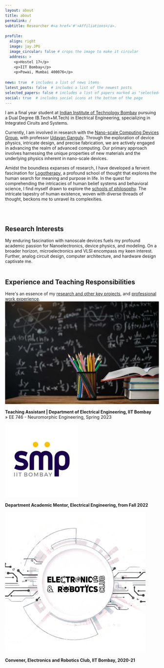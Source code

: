 ```yaml
---
layout: about
title: about
permalink: /
subtitle: Researcher #<a href='#'>Affiliations</a>.

profile:
  align: right
  image: jay.JPG
  image_circular: false # crops the image to make it circular
  address: >
    <p>Hostel 17</p>
    <p>IIT Bombay</p>
    <p>Powai, Mumbai 400076</p>

news: true  # includes a list of news items
latest_posts: false  # includes a list of the newest posts
selected_papers: false # includes a list of papers marked as "selected={true}"
social: true  # includes social icons at the bottom of the page
---
```


I am a final year student at [Indian Institute of Technology Bombay](https://www.iitb.ac.in/) pursuing a Dual Degree (B.Tech+M.Tech) in Electrical Engineering, specializing in Integrated Ciruits and Systems.

Currently, I am involved in research with the [Nano-scale Computing Devices Group](https://nanomemorylogic.wordpress.com/), with professor [Udayan Ganguly](https://www.ee.iitb.ac.in/web/people/faculty/home/udayan). Through the exploration of device physics, intricate design, and precise fabrication, we are actively engaged in advancing the realm of advanced computing. Our primary approach involves harnessing the unique properties of new materials and the underlying physics inherent in nano-scale devices. 

Amidst the boundless expanses of research, I have developed a fervent fascination for [Logotherapy](https://en.wikipedia.org/wiki/Logotherapy), a profound school of thought that explores the human search for meaning and purpose in life. In the quest for comprehending the intricacies of human belief systems and behavioral science, I find myself drawn to explore the [schools of philosophy](https://bigthink.com/thinking/10-schools-of-philosophy-and-why-you-should-know-them/). The intricate tapestry of human existence, woven with diverse threads of thought, beckons me to unravel its complexities.


<br>

<br>


<h2>Research Interests</h2>
My enduring fascination with nanoscale devices fuels my profound academic passion for Nanoelectronics, device physics, and modeling. On a broader horizon, microelectronics and VLSI encompass my keen interest. Further, analog circuit design, computer architecture, and hardware design captivate me.

<br>

<br>


<h2>Experience and Teaching Responsibilities</h2>
Here's an essence of my <a href="{{ 'projects' | relative_url }}">research and other key projects</a>, and <a href="{{ 'work' | relative_url }}">professional work experience</a>. 

<br>


<div class="work"> 

  <div class="work-item">
    <div class="work-bubble-with-date">
      <img src="/assets/img/teaching.jpg" class="work-bubble" />
    </div>
    <p class="work-text">
      <strong>Teaching Assistant | Department of Electrical Engineering, IIT Bombay</strong> <br/>
      <span style="font-size: 0.9rem">
        » EE 746 - Neuromorphic Engineering, Spring 2023 <br>
       </span>
    </p>
  </div>

  <div class="work-item vertical-center-text">
    <div class="work-bubble-with-date">
      <img src="/assets/img/smp.jpg" class="work-bubble" />
    </div>
    <p class="work-text">
      <strong>Department Academic Mentor, Electrical Engineering, from Fall 2022</strong> <br/>
    </p>
  </div>

  <div class="work-item vertical-center-text">
    <div class="work-bubble-with-date">
      <img src="/assets/img/erc.jpeg" class="work-bubble" />
    </div>
    <p class="work-text">
      <strong>Convener, Electronics and Robotics Club, IIT Bombay, 2020-21</strong> <br/>
    </p>
  </div>

</div>



